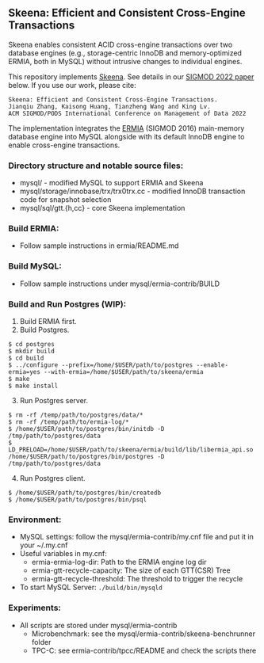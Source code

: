 ## Skeena: Efficient and Consistent Cross-Engine Transactions

Skeena enables consistent ACID cross-engine transactions over two database engines (e.g., storage-centric InnoDB and memory-optimized ERMIA, both in MySQL) without intrusive changes to individual engines.

This repository implements [Skeena](https://www.cs.sfu.ca/~tzwang/skeena.pdf). See details in our [SIGMOD 2022 paper](https://www.cs.sfu.ca/~tzwang/skeena.pdf) below. If you use our work, please cite:

```
Skeena: Efficient and Consistent Cross-Engine Transactions.
Jianqiu Zhang, Kaisong Huang, Tianzheng Wang and King Lv.
ACM SIGMOD/PODS International Conference on Management of Data 2022
```

The implementation integrates the [ERMIA](https://github.com/sfu-dis/ermia) (SIGMOD 2016) main-memory database engine into MySQL alongside with its default InnoDB engine to enable cross-engine transactions.

### Directory structure and notable source files:
* mysql/ - modified MySQL to support ERMIA and Skeena
* mysql/storage/innobase/trx/trx0trx.cc - modified InnoDB transaction code for snapshot selection
* mysql/sql/gtt.{h,cc} - core Skeena implementation

### Build ERMIA:
* Follow sample instructions in ermia/README.md

### Build MySQL:
* Follow sample instructions under mysql/ermia-contrib/BUILD

### Build and Run Postgres (WIP):
1. Build ERMIA first.
2. Build Postgres.
```
$ cd postgres
$ mkdir build
$ cd build
$ ../configure --prefix=/home/$USER/path/to/postgres --enable-ermia=yes --with-ermia=/home/$USER/path/to/skeena/ermia
$ make
$ make install
```
3. Run Postgres server.
```
$ rm -rf /temp/path/to/postgres/data/*
$ rm -rf /temp/path/to/ermia-log/*
$ /home/$USER/path/to/postgres/bin/initdb -D /tmp/path/to/postgres/data
$ LD_PRELOAD=/home/$USER/path/to/skeena/ermia/build/lib/libermia_api.so /home/$USER/path/to/postgres/bin/postgres -D /tmp/path/to/postgres/data
```
4. Run Postgres client.
```
$ /home/$USER/path/to/postgres/bin/createdb
$ /home/$USER/path/to/postgres/bin/psql
```

### Environment:
* MySQL settings: follow the mysql/ermia-contrib/my.cnf file and put it in your ~/.my.cnf
* Useful variables in my.cnf:
  - ermia-ermia-log-dir: Path to the ERMIA engine log dir
  - ermia-gtt-recycle-capacity: The size of each GTT(CSR) Tree
  - ermia-gtt-recycle-threshold: The threshold to trigger the recycle
* To start MySQL Server: `./build/bin/mysqld`

### Experiments:
* All scripts are stored under mysql/ermia-contrib
  - Microbenchmark: see the mysql/ermia-contrib/skeena-benchrunner folder
  - TPC-C: see ermia-contrib/tpcc/README and check the scripts there

